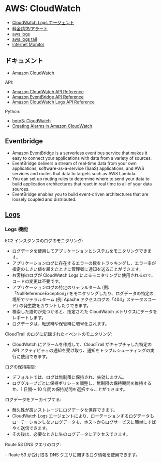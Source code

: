 # AWS: CloudWatch

- [CloudWatch Logs エージェント](aws.cloudwatch.log.md)
- [料金請求/アラート](billing.md)
- [aws logs](awscli.logs.md)
- [aws logs tail](awscli.logs.tail.md)
- [Internet Monitor](internetmonitor.md)

## ドキュメント

- [Amazon CloudWatch](https://docs.aws.amazon.com/ja_jp/cloudwatch/)

API:

- [Amazon CloudWatch API Reference](https://docs.aws.amazon.com/ja_jp/AmazonCloudWatch/latest/APIReference/Welcome.html)
- [Amazon EventBridge API Reference](https://docs.aws.amazon.com/ja_jp/eventbridge/latest/APIReference/Welcome.html)
- [Amazon CloudWatch Logs API Reference](https://docs.aws.amazon.com/ja_jp/AmazonCloudWatchLogs/latest/APIReference/Welcome.html)

Python:

- [boto3: CloudWatch](https://boto3.amazonaws.com/v1/documentation/api/latest/reference/services/cloudwatch.html)
- [Creating Alarms in Amazon CloudWatch](https://boto3.amazonaws.com/v1/documentation/api/latest/guide/cw-example-creating-alarms.html)

## Eventbridge

- Amazon EventBridge is a serverless event bus service that makes it easy to connect your applications with data from a variety of sources.
- EventBridge delivers a stream of real-time data from your own applications, software-as-a-service (SaaS) applications, and AWS services and routes that data to targets such as AWS Lambda.
- You can set up routing rules to determine where to send your data to build application architectures that react in real time to all of your data sources.
- EventBridge enables you to build event-driven architectures that are loosely coupled and distributed.

## [Logs](cloudwatch_logs/README.md)

### Logs 機能

EC2 インスタンスのログのモニタリング:

- ログデータを使用してアプリケーションとシステムをモニタリングできます。
- アプリケーションログに存在するエラーの数をトラッキングし、エラー率が指定のしきい値を超えたときに管理者に通知を送ることができます。
- お客様のログが CloudWatch Logs によるモニタリングに使用されるので、コードの変更は不要です。
- アプリケーションログの特定のリテラルターム (例:「NullReferenceException」) をモニタリングしたり、ログデータの特定の場所でリテラルターム (例: Apache アクセスログの「404」ステータスコード) の発生数をカウントしたりできます。
- 検索した語句が見つかると、指定された CloudWatch メトリクスにデータをレポートします。
- ログデータは、転送時や保管時に暗号化されます。

CloudTrail のログに記録されたイベントのモニタリング:

- CloudWatch にアラームを作成して、CloudTrail がキャプチャした特定の API アクティビティの通知を受け取り、通知をトラブルシューティングの実行に使用できます。

ログの保持期間:

- デフォルトでは、ログは無制限に保持され、失効しません。
- ロググループごとに保持ポリシーを調整し、無制限の保持期間を維持するか、1 日間～ 10 年間の保持期間を選択することができます。

ログデータをアーカイブする:

- 耐久性が高いストレージにログデータを保存できます。
- CloudWatch Logs エージェントにより、ローテーションするログデータもローテーションしないログデータも、ホストからログサービスに簡単にすばやく送信できます。
- その後は、必要なときに生のログデータにアクセスできます。

Route 53 DNS クエリのログ:

– Route 53 が受け取る DNS クエリに関するログ情報を使用できます。
